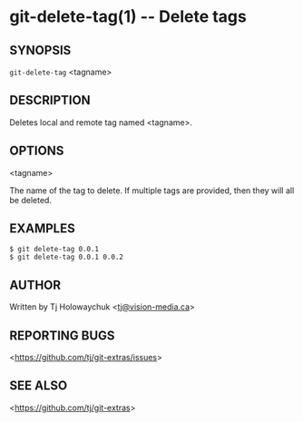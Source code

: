 git-delete-tag(1) -- Delete tags
================================

## SYNOPSIS

`git-delete-tag` &lt;tagname&gt;

## DESCRIPTION

  Deletes local and remote tag named &lt;tagname&gt;.

## OPTIONS

  &lt;tagname&gt;

  The name of the tag to delete.
  If multiple tags are provided, then they will all be deleted.

## EXAMPLES

    $ git delete-tag 0.0.1
    $ git delete-tag 0.0.1 0.0.2

## AUTHOR

Written by Tj Holowaychuk &lt;<tj@vision-media.ca>&gt;

## REPORTING BUGS

&lt;<https://github.com/tj/git-extras/issues>&gt;

## SEE ALSO

&lt;<https://github.com/tj/git-extras>&gt;
